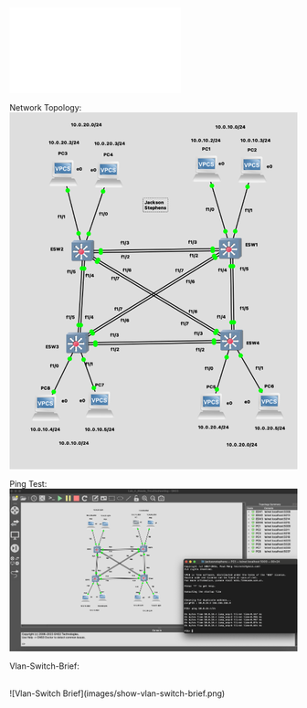 

![Lab Instructions PDF: ](images/ITC_247_Lab_4_Updated.pdf)

Network Topology: 
<br>
![Network Topology](images/network.png)
<br>

Ping Test: 
<br>
![Ping Test](images/ping-test.png)
<br>

Vlan-Switch-Brief: 

<br> 
![Vlan-Switch Brief](images/show-vlan-switch-brief.png)
<br>